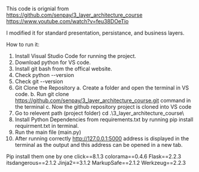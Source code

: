 This code is orignial from https://github.com/senpay/3_layer_architecture_course
https://www.youtube.com/watch?v=feu38DOeTio

I modified it for standard presentation, persistance, and business layers.

How to run it:

1.	Install Visual Studio Code for running the project.
2.	Download python for VS code.
3.	Install git bash from the offical website.
4.	Check python --version
5.	Check git --version
6.	Git Clone the Repository
a.	Create a folder and open the terminal in VS code.
b.	Run git clone https://github.com/senpay/3_layer_architecture_course.git command in the terminal
c.	Now the github repository project is cloned into VS code
7.	Go to relevent path (project folder) cd .\3_layer_architecture_course\
8.	Install Python Dependencies from requirements.txt by running pip install requirment.txt in terminal.
9.	Run the main file (main.py)
10.	After running correctly  http://127.0.0.1:5000 address is displayed in the terminal as the output and  this address can be opened in a new tab.

Pip install them one by one 
click==8.1.3
colorama==0.4.6
Flask==2.2.3
itsdangerous==2.1.2
Jinja2==3.1.2
MarkupSafe==2.1.2
Werkzeug==2.2.3
